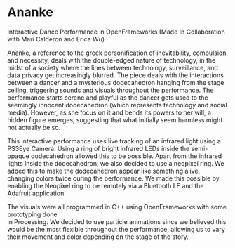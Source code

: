 # Ananke
Interactive Dance Performance in OpenFrameworks (Made In Collaboration with Mari Calderon and Erica Wu)


Ananke, a reference to the greek personification of inevitability, compulsion, and necessity, deals with the double-edged nature of technology, in the
midst of a society where the lines between technology, surveillance, and data privacy get increasingly blurred. The piece deals with the interactions
between a dancer and a mysterious dodecahedron hanging from the stage ceiling, triggering sounds and visuals throughout the performance. The performance
starts serene and playful as the dancer gets used to the seemingly innocent dodecahedron (which represents technology and social media). However,
as she focus on it and bends its powers to her will, a hidden figure emerges, suggesting that what initially seem harmless might not actually be so.

This interactive performance uses live tracking of an infrared light using a PS3Eye Camera. Using a ring of bright infrared
LEDs inside the semi-opaque dodecahedron allowed this to be possible. Apart from the infrared lights inside the dodecahedron, 
we also decided to use a neopixel ring. We added this to make the dodecahedron appear like something alive, changing colors twice during 
the performance. We made this possible by enabling the Neopixel ring to be remotely via a Bluetooth LE and the Adafruit application. 

The visuals were all programmed in C++ using OpenFrameworks with some prototyping done  
in Processing. We decided to use particle animations since we believed this would be the most flexible
throughout the performance, allowing us to vary their movement and color depending on the stage
of the story. 
